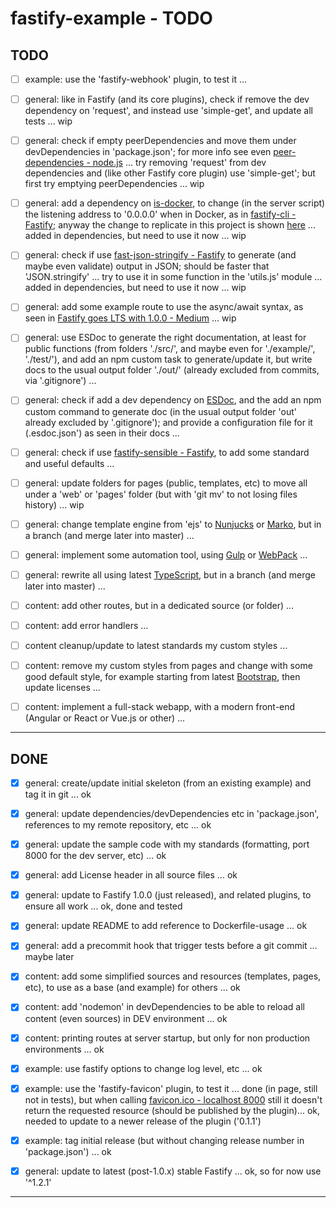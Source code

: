 # fastify-example - TODO

## TODO

* [ ] example: use the 'fastify-webhook' plugin, to test it ...

* [ ] general: like in Fastify (and its core plugins), check if remove the dev dependency on 'request', and instead use 'simple-get', and update all tests ... wip
* [ ] general: check if empty peerDependencies and move them under devDependencies in 'package.json'; for more info see even [peer-dependencies - node.js](https://nodejs.org/en/blog/npm/peer-dependencies/) ... try removing 'request' from dev dependencies and (like other Fastify core plugin) use 'simple-get'; but first try emptying peerDependencies ... wip

* [ ] general: add a dependency on [is-docker](https://www.npmjs.com/package/is-docker), to change (in the server script) the listening address to '0.0.0.0' when in Docker, as in [fastify-cli - Fastify](https://github.com/fastify/fastify-cli); anyway the change to replicate in this project is shown [here](https://github.com/fastify/fastify-cli/commit/0d581c474bd6c7ade5c292decf5fe1062c1e5e03) ... added in dependencies, but need to use it now ... wip
* [ ] general: check if use [fast-json-stringify - Fastify](https://github.com/fastify/fast-json-stringify) to generate (and maybe even validate) output in JSON; should be faster that 'JSON.stringify' ... try to use it in some function in the 'utils.js' module ... added in dependencies, but need to use it now ... wip

* [ ] general: add some example route to use the async/await syntax, as seen in [Fastify goes LTS with 1.0.0 - Medium](https://medium.com/@fastifyjs/fastify-goes-lts-with-1-0-0-911112c64752) ... wip

* [ ] general: use ESDoc to generate the right documentation, at least for public functions (from folders './src/', and maybe even for './example/', './test/'), and add an npm custom task to generate/update it, but write docs to the usual output folder './out/' (already excluded from commits, via '.gitignore') ...
* [ ] general: check if add a dev dependency on [ESDoc](https://www.npmjs.com/package/esdoc), and the add an npm custom command to generate doc (in the usual output folder 'out' already excluded by '.gitignore'); and provide a configuration file for it (.esdoc.json') as seen in their docs ...
* [ ] general: check if use [fastify-sensible - Fastify](https://github.com/fastify/fastify-sensible), to add some standard and useful defaults ...

* [ ] general: update folders for pages (public, templates, etc) to move all under a 'web' or 'pages' folder (but with 'git mv' to not losing files history) ... wip

* [ ] general: change template engine from 'ejs' to [Nunjucks](https://mozilla.github.io/nunjucks/) or [Marko](https://markojs.com), but in a branch (and merge later into master) ...
* [ ] general: implement some automation tool, using [Gulp](https://gulpjs.com/) or [WebPack](https://webpack.js.org/) ...
* [ ] general: rewrite all using latest [TypeScript](https://www.typescriptlang.org/), but in a branch (and merge later into master) ...

* [ ] content: add other routes, but in a dedicated source (or folder) ...
* [ ] content: add error handlers ...
* [ ] content cleanup/update to latest standards my custom styles ...
* [ ] content: remove my custom styles from pages and change with some good default style, for example starting from latest [Bootstrap](https://getbootstrap.com/), then update licenses ...
* [ ] content: implement a full-stack webapp, with a modern front-end (Angular or React or Vue.js or other) ...


---------------


## DONE

* [x] general: create/update initial skeleton (from an existing example) and tag it in git ... ok
* [x] general: update dependencies/devDependencies etc in 'package.json', references to my remote repository, etc ... ok
* [x] general: update the sample code with my standards (formatting, port 8000 for the dev server, etc) ... ok
* [x] general: add License header in all source files ... ok
* [x] general: update to Fastify 1.0.0 (just released), and related plugins, to ensure all work ... ok, done and tested
* [x] general: update README to add reference to Dockerfile-usage ... ok
* [x] general: add a precommit hook that trigger tests before a git commit ... maybe later

* [x] content: add some simplified sources and resources (templates, pages, etc), to use as a base (and example) for others ... ok
* [x] content: add 'nodemon' in devDependencies to be able to reload all content (even sources) in DEV environment ... ok
* [x] content: printing routes at server startup, but only for non production environments ... ok

* [x] example: use fastify options to change log level, etc ... ok
* [x] example: use the 'fastify-favicon' plugin, to test it ... done (in page, still not in tests), but when calling [favicon.ico - localhost 8000](http://localhost:8000/favicon.ico) still it doesn't return the requested resource (should be published by the plugin)... ok, needed to update to a newer release of the plugin ('0.1.1')
* [x] example: tag initial release (but without changing release number in 'package.json') ... ok

* [x] general: update to latest (post-1.0.x) stable Fastify ... ok, so for now use '^1.2.1'


---------------
